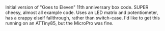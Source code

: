 Initial version of "Goes to Eleven" 11th anniversary box code.
SUPER cheesy, almost all example code.
Uses an LED matrix and potentiometer, has a crappy elseif fallthrough, rather than switch-case.
I'd like to get this running on an ATTiny85, but the MicroPro was fine.
